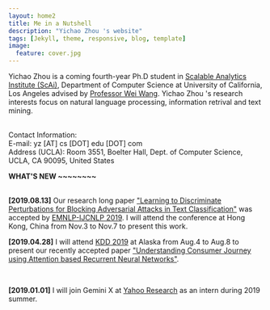```yaml
---
layout: home2
title: Me in a Nutshell
description: "Yichao Zhou 's website"
tags: [Jekyll, theme, responsive, blog, template]
image:
  feature: cover.jpg
---
```


Yichao Zhou is a coming fourth-year Ph.D student in <a href="https://scai.cs.ucla.edu/" target="_blank">Scalable Analytics Institute (ScAi)</a>, Department of Computer Science at University of California, Los Angeles advised by <a href="http://web.cs.ucla.edu/~weiwang/" target="_blank"> Professor Wei Wang</a>. Yichao Zhou 's research interests focus on natural language processing, information retrival and text mining.

<br>
Contact Information:<br>
E-mail: yz [AT] cs [DOT] edu [DOT] com<br>
Address (UCLA): Room 3551, Boelter Hall, Dept. of Computer Science, UCLA, CA 90095, United States


<br />

<b> WHAT'S NEW ~~~~~~~~ </b>

<br />
<b>[2019.08.13]</b> Our research long paper <a href="" target="_blank">"Learning to Discriminate Perturbations for Blocking Adversarial Attacks in Text Classification"</a> was accepted by <a href="https://www.emnlp-ijcnlp2019.org/" target="_blank">EMNLP-IJCNLP 2019</a>. I will attend the conference at Hong Kong, China from Nov.3 to Nov.7 to present this work.

<br />

<b>[2019.04.28]</b> I will attend <a href="https://www.kdd.org/kdd2019/" target="_blank">KDD 2019</a> at Alaska from Aug.4 to Aug.8 to present our recently accepted paper <a href="https://research.yahoo.com/publications/9133/understanding-consumer-journey-using-attention-based-recurrent-neural-networks" target="_blank">"Understanding Consumer Journey using Attention based Recurrent Neural Networks"</a>. 

<br />

<b>[2019.01.01]</b> I will join Gemini X at <a href="https://research.yahoo.com/" target="_blank">Yahoo Research</a> as an intern during 2019 summer. 








